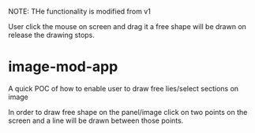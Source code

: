 
NOTE: THe functionality is modified from v1

User click the mouse on screen and drag it a free shape will be drawn on release the drawing stops.





# image-mod-app
A quick POC of how to enable user to draw free lies/select sections on image


In order to draw free shape on the panel/image click on two points on the screen and a line will be drawn between those points.
